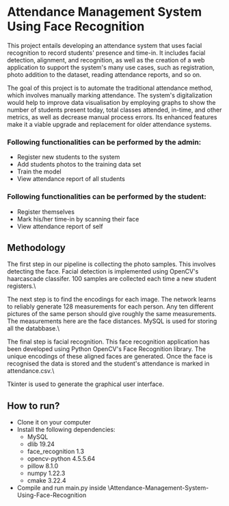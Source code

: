# Attendance Management System Using Face Recognition
This project entails developing an attendance system that uses facial recognition to record students' presence and time-in. It includes facial detection, alignment, and recognition, as well as the creation of a web application to support the system's many use cases, such as registration, photo addition to the dataset, reading attendance reports, and so on.

The goal of this project is to automate the traditional attendance method, which involves manually marking attendance. The system's digitalization would help to improve data visualisation by employing graphs to show the number of students present today, total classes attended, in-time, and other metrics, as well as decrease manual process errors. Its enhanced features make it a viable upgrade and replacement for older attendance systems.

### Following functionalities can be performed by the admin:
- Register new students to the system
- Add students photos to the training data set
- Train the model
- View attendance report of all students

### Following functionalities can be performed by the student:
- Register themselves
- Mark his/her time-in by scanning their face
- View attendance report of self

## Methodology
The first step in our pipeline is collecting the photo samples. This involves detecting the face. Facial detection is implemented using OpenCV's haarcascade classifer. 100 samples are collected each time a new student registers.\
  
The next step is to find the encodings for each image. The network learns to reliably generate 128 measurements for each person. Any ten different pictures of the same person should give roughly the same measurements. The measurements here are the face distances. MySQL is used for storing all the databbase.\
  
The final step is facial recognition. This face recognition application has been developed using Python OpenCV's Face Recognition library.  The unique encodings of these aligned faces are generated. Once the face is recognised the data is stored and the student's attendance is marked in attendance.csv.\
  
Tkinter is used to generate the graphical user interface.

## How to run?
- Clone it on your computer
- Install the following dependencies:
    - MySQL 
    - dlib 19.24
    - face_recognition 1.3
    - opencv-python 4.5.5.64
    - pillow 8.1.0
    - numpy 1.22.3
    - cmake 3.22.4
- Compile and run main.py inside \Attendance-Management-System-Using-Face-Recognition
